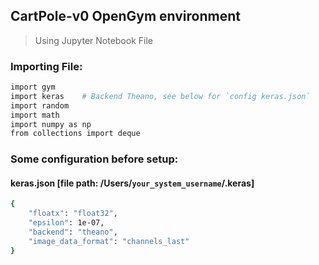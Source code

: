 ## CartPole-v0 OpenGym environment
> Using Jupyter Notebook File

### **Importing File:**
```sh
import gym
import keras	# Backend Theano, see below for `config keras.json`
import random
import math
import numpy as np
from collections import deque
```
### **Some configuration before setup:**
#### keras.json [file path: /Users/`your_system_username`/.keras]
```sh
{
    "floatx": "float32",
    "epsilon": 1e-07,
    "backend": "theano",
    "image_data_format": "channels_last"
}
```
